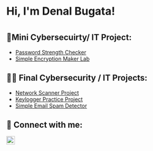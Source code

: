 <h1>Hi, I'm Denal Bugata!<h1>
  
  <h2>👾Mini Cybersecuirty/ IT Project:</h2>
   
   - [Password Strength Checker](https://github.com/denalbugata/Password-Strength-Checker-Lab)
   - [Simple Encryption Maker Lab](https://github.com/denalbugata/Simple-Encryption-Maker-Lab)

  <h2>👨‍💻 Final Cybersecurity / IT Projects:</h2>

  - [Network Scanner Project](https://github.com/denalbugata/Network-Port-Scanner-Project)
  - [Keylogger Practice Project](https://github.com/denalbugata/Keylogger-Practice-Project)
  - [Simple Email Spam Detector](https://github.com/denalbugata/Simple-Email-Spam-Detector)


<h2> 🤳 Connect with me:</h2>

[<img align="left" alt="JoshMadakor | LinkedIn" width="22px" src="https://cdn.jsdelivr.net/npm/simple-icons@v3/icons/linkedin.svg" />][linkedin]

[linkedin]: https://linkedin.com/in/denalbugata

